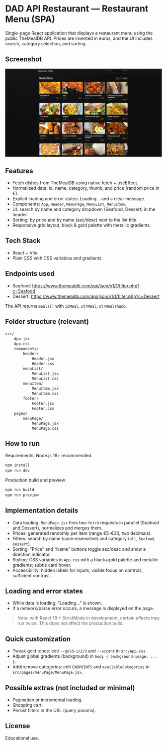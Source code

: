 # DAD API Restaurant — Restaurant Menu (SPA)

Single-page React application that displays a restaurant menu using the public TheMealDB API. Prices are invented in euros, and the UI includes search, category selection, and sorting.

## Screenshot

![screenshot](./image.png)

## Features

- Fetch dishes from TheMealDB using native fetch + useEffect.
- Normalized data: id, name, category, thumb, and price (random price in €).
- Explicit loading and error states: Loading… and a clear message.
- Components: `App`, `Header`, `MenuPage`, `MenuList`, `MenuItem`.
- UI: search by name and category dropdown (Seafood, Dessert) in the header.
- Sorting: by price and by name (asc/desc) next to the list title.
- Responsive grid layout, black & gold palette with metallic gradients.

## Tech Stack

- React + Vite
- Plain CSS with CSS variables and gradients

## Endpoints used

- Seafood: https://www.themealdb.com/api/json/v1/1/filter.php?c=Seafood
- Dessert: https://www.themealdb.com/api/json/v1/1/filter.php?c=Dessert

The API returns `meals[]` with `idMeal`, `strMeal`, `strMealThumb`.

## Folder structure (relevant)

```
src/
	App.jsx
	App.css
	components/
		header/
			Header.jsx
			Header.css
		menuList/
			MenuList.jsx
			MenuList.css
		menuItem/
			MenuItem.jsx
			MenuItem.css
		footer/
			Footer.jsx
			Footer.css
	pages/
		menuPage/
			MenuPage.jsx
			MenuPage.css
```

## How to run

Requirements: Node.js 18+ recommended.

```bash
npm install
npm run dev
```

Production build and preview:

```bash
npm run build
npm run preview
```

## Implementation details

- Data loading: `MenuPage.jsx` fires two `fetch` requests in parallel (Seafood and Dessert), normalizes and merges them.
- Prices: generated randomly per item (range €5–€30, two decimals).
- Filters: search by name (case-insensitive) and category (`all`, `Seafood`, `Dessert`).
- Sorting: “Price” and “Name” buttons toggle asc/desc and show a direction indicator.
- Styling: CSS variables in `App.css` with a black+gold palette and metallic gradients; subtle card hover.
- Accessibility: hidden labels for inputs, visible focus on controls, sufficient contrast.

## Loading and error states

- While data is loading, “Loading…” is shown.
- If a network/parse error occurs, a message is displayed on the page.

> Note: with React 18 + StrictMode in development, certain effects may run twice. This does not affect the production build.

## Quick customization

- Tweak gold tones: edit `--gold-1/2/3` and `--accent` in `src/App.css`.
- Adjust global gradients (background) in `body { background-image: ... }`.
- Add/remove categories: edit `ENDPOINTS` and `availableCategories` in `src/pages/menuPage/MenuPage.jsx`.

## Possible extras (not included or minimal)

- Pagination or incremental loading.
- Shopping cart.
- Persist filters in the URL (query params).

## License

Educational use.
